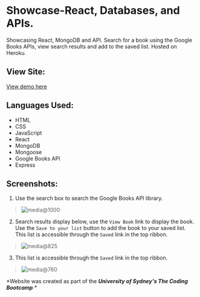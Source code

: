 # Showcase-React, Databases, and APIs.
Showcasing React, MongoDB and API. Search for a book using the Google Books APIs, view search results and add to the saved list. Hosted on Heroku.

## View Site:
[View demo here](https://fast-sands-28622.herokuapp.com/)

## Languages Used:
* HTML
* CSS
* JavaScript
* React
* MongoDB
* Mongoose
* Google Books API
* Express

## Screenshots:
1. Use the search box to search the Google Books API library. 
>![media@1000](https://github.com/kelliott14/Unit-20-Homework/blob/master/readme/demo1.JPG)

2. Search results display below, use the `View Book` link to display the book. Use the `Save to your list` button to add the book to your saved list. This list is accessible through the `Saved` link in the top ribbon. 
> ![media@825](https://github.com/kelliott14/Unit-20-Homework/blob/master/readme/demo2.JPG)

3. This list is accessible through the `Saved` link in the top ribbon. 
> ![media@760](hhttps://github.com/kelliott14/Unit-20-Homework/blob/master/readme/demo3.JPG)


*Website was created as part of the ***University of Sydney's The Coding Bootcamp*** *
